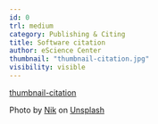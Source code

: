 ```yaml
---
id: 0
trl: medium
category: Publishing & Citing
title: Software citation
author: eScience Center
thumbnail: "thumbnail-citation.jpg"
visibility: visible
---
```


[thumbnail-citation](https://unsplash.com/photos/difficult-roads-lead-to-beautiful-destinations-desk-decor-z1d-LP8sjuI?utm_content=creditShareLink&utm_medium=referral&utm_source=unsplash)

Photo by <a href="https://unsplash.com/@helloimnik?utm_content=creditCopyText&utm_medium=referral&utm_source=unsplash">Nik</a> on <a href="https://unsplash.com/photos/difficult-roads-lead-to-beautiful-destinations-desk-decor-z1d-LP8sjuI?utm_content=creditCopyText&utm_medium=referral&utm_source=unsplash">Unsplash</a>